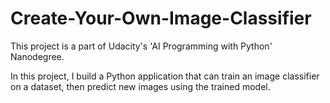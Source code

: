 # Create-Your-Own-Image-Classifier
This project is a part of Udacity's 'AI Programming with Python' Nanodegree.


In this project, I build a Python application that can train an image classifier on a dataset, then predict new images using the trained model.

